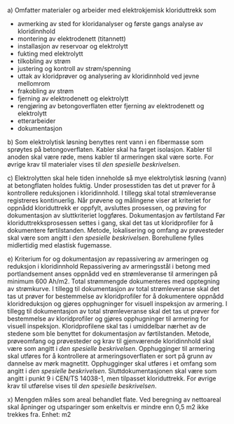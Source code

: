 a) Omfatter materialer og arbeider med elektrokjemisk kloriduttrekk som
-  avmerking av sted for kloridanalyser og første gangs analyse av kloridinnhold
-  montering av elektrodenett (titannett)
-  installasjon av reservoar og elektrolytt
-  fukting med elektrolytt
-  tilkobling av strøm
-  justering og kontroll av strøm/spenning
-  uttak av kloridprøver og analysering av kloridinnhold ved jevne mellomrom
-  frakobling av strøm
-  fjerning av elektrodenett og elektrolytt
-  rengjøring av betongoverflaten etter fjerning av elektrodenett og elektrolytt
-  etterarbeider
-  dokumentasjon

b) Som elektrolytisk løsning benyttes rent vann i en fibermasse som sprøytes på betongoverflaten.
Kabler skal ha farget isolasjon. Kabler til anoden skal være røde, mens kabler til armeringen skal være sorte.
For øvrige krav til materialer vises til *den spesielle beskrivelsen*.

c) Elektrolytten skal hele tiden inneholde så mye elektrolytisk løsning (vann) at betongflaten holdes fuktig.
Under prosesstiden tas det ut prøver for å kontrollere reduksjonen i kloridinnhold. I tillegg skal total strømleveranse registreres kontinuerlig. Når prøvene og målingene viser at kriteriet for oppnådd kloriduttrekk er oppfylt, avsluttes prosessen, og prøving for dokumentasjon av sluttkriteriet loggføres.
Dokumentasjon av førtilstand
Før kloriduttrekksprosessen settes i gang, skal det tas ut kloridprofiler for å dokumentere førtilstanden. Metode, lokalisering og omfang av prøvesteder skal være som angitt i *den spesielle beskrivelsen*.
Borehullene fylles midlertidig med elastisk fugemasse.

e) Kriterium for og dokumentasjon av repassivering av armeringen og reduksjon i kloridinnhold
Repassivering av armeringsstål i betong med portlandsement anses oppnådd ved en strømleveranse til armeringen på minimum 600 Ah/m2. Total strømmengde dokumenteres med opptegning av strømkurve. I tillegg til dokumentasjon av total strømleveranse skal det tas ut prøver for bestemmelse av kloridprofiler for å dokumentere oppnådd kloridreduksjon og gjøres opphugninger for visuell inspeksjon av armering.
I tillegg til dokumentasjon av total strømleveranse skal det tas ut prøver for bestemmelse av kloridprofiler og gjøres opphugninger til armering for visuell inspeksjon.
Kloridprofilene skal tas i umiddelbar nærhet av de stedene som ble benyttet for dokumentasjon av førtilstanden. Metode, prøveomfang og prøvesteder og krav til gjenværende kloridinnhold skal være som angitt i *den spesielle beskrivelsen*.
Opphugginger til armering skal utføres for å kontrollere at armeringsoverflaten er sort på grunn av dannelse av mørk magnetitt. Opphugginger skal utføres i et omfang som angitt i *den spesielle beskrivelsen*.
Sluttdokumentasjonen skal være som angitt i punkt 9 i CEN/TS 14038-1, men tilpasset kloriduttrekk.
For øvrige krav til utførelse vises til *den spesielle beskrivelsen*.

x) Mengden måles som areal behandlet flate. Ved beregning av nettoareal skal åpninger og utsparinger som enkeltvis er mindre enn 0,5 m2 ikke trekkes fra. Enhet: m2

